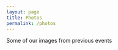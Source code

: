 ```yaml
---
layout: page
title: Photos
permalink: /photos
---
```

Some of our images from previous events
<figure>
    <img url="https://github.com/meetaimate/meetaimate.github.io/blob/master/images/131270150_106932661286622_849818025911643940_o.jpg?raw=true" width="425"/> <img url="https://github.com/meetaimate/meetaimate.github.io/blob/master/images/138472045_116252607021294_4212557235149691925_o.jpg?raw=true)" width="425"/> 
    <img url="https://github.com/meetaimate/meetaimate.github.io/blob/master/images/138532403_118280830151805_7543952375651946220_o.jpg?raw=true" width="425"/> <img url="https://github.com/meetaimate/meetaimate.github.io/blob/master/images/6621a3d3ba054b5b1214.jpg?raw=true" width="425"/> 
<figure>
